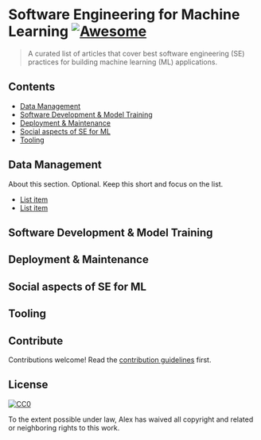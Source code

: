# Software Engineering for Machine Learning [![Awesome](https://awesome.re/badge-flat2.svg)](https://awesome.re)

> A curated list of articles that cover best software engineering (SE) practices for building machine learning (ML) applications.


## Contents

- [Data Management](#section)
- [Software Development & Model Training](#training)
- [Deployment & Maintenance](#deployment)
- [Social aspects of SE for ML](#social)
- [Tooling](#tools)


## Data Management

About this section. Optional. Keep this short and focus on the list.

- [List item](http://example.com)
- [List item](http://example.com)


## Software Development & Model Training



## Deployment & Maintenance



## Social aspects of SE for ML


## Tooling



## Contribute

Contributions welcome! Read the [contribution guidelines](contributing.md) first.


## License

[![CC0](https://mirrors.creativecommons.org/presskit/buttons/88x31/svg/cc-zero.svg)](https://creativecommons.org/publicdomain/zero/1.0)

To the extent possible under law, Alex has waived all copyright and
related or neighboring rights to this work.
